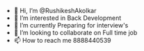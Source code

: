 - 👋 Hi, I’m @RushikeshAkolkar
- 👀 I’m interested in Back Development
- 🌱 I’m currently Preparing for interview's
- 💞️ I’m looking to collaborate on Full time job
- 📫 How to reach me 8888440539

<!---
RushikeshAkolkar/RushikeshAkolkar is a ✨ special ✨ repository because its `README.md` (this file) appears on your GitHub profile.
You can click the Preview link to take a look at your changes.
--->
